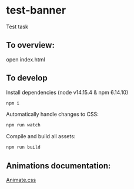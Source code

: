 # test-banner
Test task

## To overview:
open index.html

## To develop
Install dependencies (node v14.15.4 & npm 6.14.10)
```bash
npm i
```
Automatically handle changes to CSS:
```bash
npm run watch
```
Compile and build all assets:
```bash
npm run build
```

## Animations documentation:
[Animate.css](https://animate.style/)